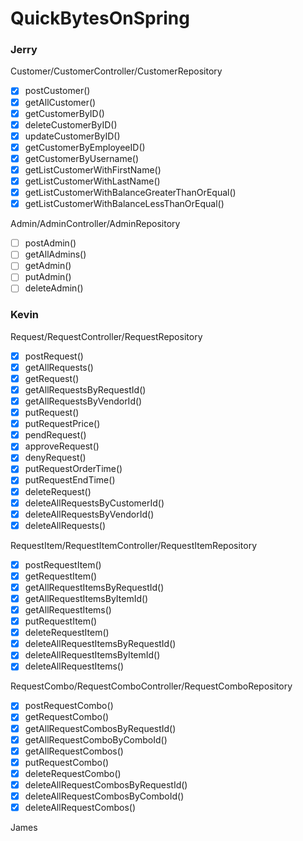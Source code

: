 # QuickBytesOnSpring
### Jerry
Customer/CustomerController/CustomerRepository
- [x] postCustomer()
- [x] getAllCustomer()
- [x] getCustomerByID()
- [x] deleteCustomerByID()
- [x] updateCustomerByID()
- [x] getCustomerByEmployeeID()
- [x] getCustomerByUsername()
- [x] getListCustomerWithFirstName()
- [x] getListCustomerWithLastName()
- [x] getListCustomerWithBalanceGreaterThanOrEqual()
- [x] getListCustomerWithBalanceLessThanOrEqual()

Admin/AdminController/AdminRepository
- [ ] postAdmin()
- [ ] getAllAdmins()
- [ ] getAdmin()
- [ ] putAdmin()
- [ ] deleteAdmin()

### Kevin
Request/RequestController/RequestRepository
- [x] postRequest()
- [x] getAllRequests()
- [x] getRequest()
- [x] getAllRequestsByRequestId()
- [x] getAllRequestsByVendorId()
- [x] putRequest()
- [x] putRequestPrice()
- [x] pendRequest()
- [x] approveRequest()
- [x] denyRequest()
- [x] putRequestOrderTime()
- [x] putRequestEndTime()
- [x] deleteRequest()
- [x] deleteAllRequestsByCustomerId()
- [x] deleteAllRequestsByVendorId()
- [x] deleteAllRequests()

RequestItem/RequestItemController/RequestItemRepository
- [x] postRequestItem()
- [x] getRequestItem()
- [x] getAllRequestItemsByRequestId()
- [x] getAllRequestItemsByItemId()
- [x] getAllRequestItems()
- [x] putRequestItem()
- [x] deleteRequestItem()
- [x] deleteAllRequestItemsByRequestId()
- [x] deleteAllRequestItemsByItemId()
- [x] deleteAllRequestItems()

RequestCombo/RequestComboController/RequestComboRepository
- [x] postRequestCombo()
- [x] getRequestCombo()
- [x] getAllRequestCombosByRequestId()
- [x] getAllRequestComboByComboId()
- [x] getAllRequestCombos()
- [x] putRequestCombo()
- [x] deleteRequestCombo()
- [x] deleteAllRequestCombosByRequestId()
- [x] deleteAllRequestCombosByComboId()
- [x] deleteAllRequestCombos()

James

